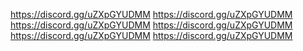 https://discord.gg/uZXpGYUDMM https://discord.gg/uZXpGYUDMM https://discord.gg/uZXpGYUDMM https://discord.gg/uZXpGYUDMM https://discord.gg/uZXpGYUDMM https://discord.gg/uZXpGYUDMM
